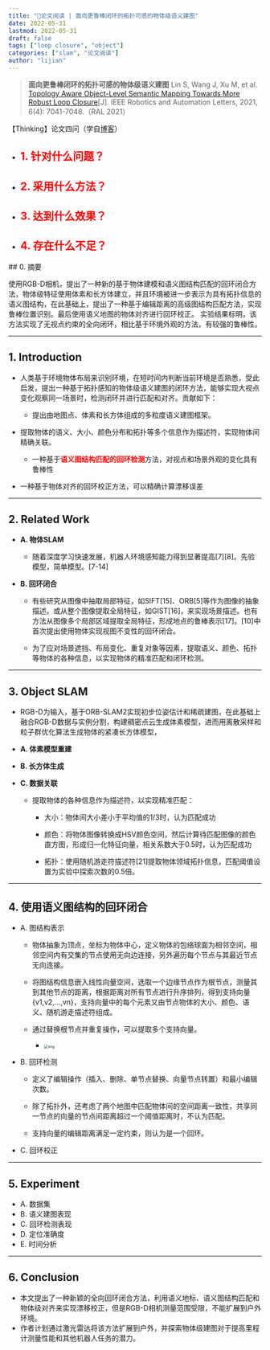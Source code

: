 ```yaml
---
title: "📜论文阅读 | 面向更鲁棒闭环的拓扑可感的物体级语义建图"
date: 2022-05-31
lastmod: 2022-05-31
draft: false
tags: ["loop closure", "object"]
categories: ["slam", "论文阅读"]
author: "lijian"
---
```


>**面向更鲁棒闭环的拓扑可感的物体级语义建图**
>Lin S, Wang J, Xu M, et al. [Topology Aware Object-Level Semantic Mapping Towards More Robust Loop Closure](https://www.semanticscholar.org/paper/Topology-Aware-Object-Level-Semantic-Mapping-More-Lin-Wang/3701cbbfa25e954ce5cdf0c40cfa02fd9e745900)[J]. IEEE Robotics and Automation Letters, 2021, 6(4): 7041-7048.（RAL 2021）

【Thinking】论文四问（学自[博客](https://wym.netlify.app/2020-05-05-cluster-vo/)）
<u1>
- <font color=red>1. 针对什么问题？</font>
  - 
- <font color=red>2. 采用什么方法？</font>
  - 
- <font color=red>3. 达到什么效果？</font>
  - 
- <font color=red>4. 存在什么不足？</font>
  - 
</u1>
## 0. 摘要

使用RGB-D相机，提出了一种新的基于物体建模和语义图结构匹配的回环闭合方法，物体级特征使用体素和长方体建立，并且环境被进一步表示为具有拓扑信息的语义图结构，在此基础上，提出了一种基于编辑距离的高级图结构匹配方法，实现鲁棒位置识别。最后使用语义地图的物体对齐进行回环校正。
实验结果标明，该方法实现了无视点约束的全向闭环，相比基于环境外观的方法，有较强的鲁棒性。

---

## 1. Introduction

- 人类基于环境物体布局来识别环境，在短时间内判断当前环境是否熟悉，受此启发，提出一种基于拓扑感知的物体级语义建图的闭环方法，能够实现大视点变化观察同一场景时，检测闭环并进行匹配和对齐。贡献如下：

  - 提出由地图点、体素和长方体组成的多粒度语义建图框架。
- 提取物体的语义、大小、颜色分布和拓扑等多个信息作为描述符，实现物体间精确关联。
  - 一种基于<font color=red>**语义图结构匹配的回环检测**</font>方法，对视点和场景外观的变化具有鲁棒性
- 一种基于物体对齐的回环校正方法，可以精确计算漂移误差

---

## 2. Related Work

- **A. 物体SLAM**

  - 随着深度学习快速发展，机器人环境感知能力得到显著提高[7][8]。先验模型，简单模型。[7-14]

- **B. 回环闭合**

  - 有些研究从图像中抽取局部特征，如SIFT[15]、ORB[5]等作为图像的抽象描述。或从整个图像提取全局特征，如GIST[16]，来实现场景描述。也有方法从图像多个局部区域提取全局特征，形成地点的鲁棒表示[17]。[10]中首次提出使用物体实现视图不变性的回环闭合。

  - 为了应对场景遮挡、布局变化、重复对象等因素，提取语义、颜色、拓扑等物体的各种信息，以实现物体的精准匹配和闭环检测。

---

## 3. Object SLAM

- RGB-D为输入，基于ORB-SLAM2实现初步位姿估计和稀疏建图，在此基础上融合RGB-D数据与实例分割，构建稠密点云生成体素模型，进而用离散采样和粒子群优化算法生成物体的紧凑长方体模型，

- **A. 体素模型重建**

- **B. 长方体生成**

- **C. 数据关联**

  - 提取物体的各种信息作为描述符，以实现精准匹配：

    - 大小：物体间大小差小于平均值的1/3时，认为匹配成功

    - 颜色：将物体图像转换成HSV颜色空间，然后计算待匹配图像的颜色直方图，形成归一化特征向量，相关系数大于0.5时，认为匹配成功

    - 拓扑：使用随机游走符描述符[21]提取物体领域拓扑信息，匹配阈值设置为实验中探索次数的0.5倍。

---

## 4. 使用语义图结构的回环闭合

- A. 图结构表示

  - 物体抽象为顶点，坐标为物体中心，定义物体的包络球面为相邻空间，相邻空间内有交集的节点使用无向边连接，另外遍历每个节点与其最近节点无向连接。

  - 将图结构信息嵌入线性向量空间，选取一个边缘节点作为根节点，测量其到其他节点的距离，根据距离对所有节点进行升序排列，得到支持向量{v1,v2,...,vn}，支持向量中的每个元素又由节点物体的大小、颜色、语义、随机游走描述符组成。

  - 通过替换根节点并重复操作，可以提取多个支持向量。
    - <img src="https://api2.mubu.com/v3/document_image/513cc352-c76f-4c29-ba6f-7cff3f71d6b2-5321924.jpg" alt="img" style="zoom:50%;" />

- B. 回环检测

  - 定义了编辑操作（插入、删除、单节点替换、向量节点转置）和最小编辑次数。

  - 除了拓扑外，还考虑了两个地图中匹配物体间的空间距离一致性，共享同一节点的向量的节点间距离超过一个阈值距离时，不认为匹配。

  - 支持向量的编辑距离满足一定约束，则认为是一个回环。

- C. 回环校正

---

## 5. Experiment

- A. 数据集
- B. 语义建图表现
- C. 回环检测表现
- D. 定位准确度
- E. 时间分析

---

## 6. Conclusion

- 本文提出了一种新颖的全向回环闭合方法，利用语义地标、语义图结构匹配和物体级对齐来实现漂移校正，但是RGB-D相机测量范围受限，不能扩展到户外环境。
- 作者计划通过激光雷达将该方法扩展到户外，并探索物体级建图对于提高里程计测量性能和其他机器人任务的潜力。